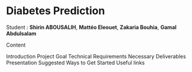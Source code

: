 # Diabetes Prediction

Student : **Shirin ABOUSALIH**, **Mattéo Eleouet**, **Zakaria Bouhia**, **Gamal Abdulsalam**

Content

Introduction
Project Goal
Technical Requirements
Necessary Deliverables
Presentation
Suggested Ways to Get Started
Useful links 
